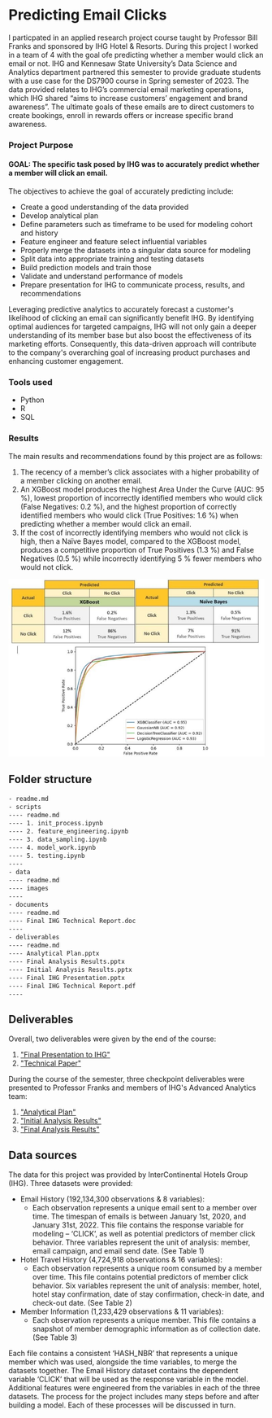 # Predicting Email Clicks

I particpated in an applied research project course taught by Professor Bill Franks and sponsored by IHG Hotel & Resorts. During this project I worked in a team of 4 with the goal ofe predicting whether a member would click an email or not. IHG and Kennesaw State University’s Data Science and Analytics department partnered this semester to provide graduate students with a use case for the DS7900 course in Spring semester of 2023. The data provided relates to IHG’s commercial email marketing operations, which IHG shared “aims to increase customers’ engagement and brand awareness”. The ultimate goals of these emails are to direct customers to create bookings, enroll in rewards offers or increase specific brand awareness.

### __Project Purpose__    
#### GOAL: The specific task posed by IHG was to accurately predict whether a member will click an email.  

The objectives to achieve the goal of accurately predicting include:

* Create a good understanding of the data provided
* Develop analytical plan
* Define parameters such as timeframe to be used for modeling cohort and history
* Feature engineer and feature select influential variables
* Properly merge the datasets into a singular data source for modeling
* Split data into appropriate training and testing datasets
* Build prediction models and train those
* Validate and understand performance of models
* Prepare presentation for IHG to communicate process, results, and recommendations

Leveraging predictive analytics to accurately forecast a customer's likelihood of clicking an email can significantly benefit IHG. By identifying optimal audiences for targeted campaigns, IHG will not only gain a deeper understanding of its member base but also boost the effectiveness of its marketing efforts. Consequently, this data-driven approach will contribute to the company's overarching goal of increasing product purchases and enhancing customer engagement.

### __Tools used__     
* Python  
* R  
* SQL

### __Results__    
The main results and recommendations found by this project are as follows:

1. The recency of a member’s click associates with a higher probability of a member clicking on another email.
2. An XGBoost model produces the highest Area Under the Curve (AUC: 95 %), lowest proportion of incorrectly identified members who would click (False Negatives: 0.2 %), and the highest proportion of correctly identified members who would click (True Positives: 1.6 %) when predicting whether a member would click an email.
3. If the cost of incorrectly identifying members who would not click is high, then a Naïve Bayes model, compared to the XGBoost model, produces a competitive proportion of True Positives (1.3 %) and False Negatives (0.5 %) while incorrectly identifying 5 % fewer members who would not click.

!["image"](https://github.com/njones738/Predicting-Email-Clicks/blob/main/data/images/executive_summary_images.jpg)

## Folder structure

```
- readme.md
- scripts
---- readme.md
---- 1. init_process.ipynb
---- 2. feature_engineering.ipynb
---- 3. data_sampling.ipynb
---- 4. model_work.ipynb
---- 5. testing.ipynb
---- 
- data
---- readme.md
---- images
---- 
- documents
---- readme.md
---- Final IHG Technical Report.doc
---- 
- deliverables
---- readme.md
---- Analytical Plan.pptx
---- Final Analysis Results.pptx
---- Initial Analysis Results.pptx
---- Final IHG Presentation.pptx
---- Final IHG Technical Report.pdf
---- 
```

## Deliverables

Overall, two deliverables were given by the end of the course:

1. ["Final Presentation to IHG"](https://github.com/njones738/Predicting-Email-Clicks/blob/main/deliverables/Lodging%20Leaders%20-%20Final%20IHG%20Presentation.pptx)
2. ["Technical Paper"](https://github.com/njones738/Predicting-Email-Clicks/blob/main/deliverables/Lodging%20Leaders%20-%20Final%20IHG%20Report.pdf)

During the course of the semester, three checkpoint deliverables were presented to Professor Franks and members of IHG's Advanced Analytics team:

1. ["Analytical Plan"](https://github.com/njones738/Predicting-Email-Clicks/blob/main/deliverables/Lodging%20Leaders%20-%20Analytical%20Plan%20for%20IHG.pptx)    
2. ["Initial Analysis Results"](https://github.com/njones738/Predicting-Email-Clicks/blob/main/deliverables/Lodging%20Leaders%20-%20Initial%20Analysis%20Results%20Presentation.pptx)     
3. ["Final Analysis Results"](https://github.com/njones738/Predicting-Email-Clicks/blob/main/deliverables/Lodging%20Leaders%20-%20Final%20Analysis%20Results%20Presentation.pptx)     

## Data sources

The data for this project was provided by InterContinental Hotels Group (IHG). Three datasets were provided:

* Email History (192,134,300 observations & 8 variables):
    * Each observation represents a unique email sent to a member over time. The timespan of emails is between January 1st, 2020, and January 31st, 2022. This file contains the response variable for modeling – ‘CLICK’, as well as potential predictors of member click behavior. Three variables represent the unit of analysis: member, email campaign, and email send date. (See Table 1)
* Hotel Travel History (4,724,918 observations & 16 variables):
    * Each observation represents a unique room consumed by a member over time. This file contains potential predictors of member click behavior. Six variables represent the unit of analysis: member, hotel, hotel stay confirmation, date of stay confirmation, check-in date, and check-out date. (See Table 2)
* Member Information (1,233,429 observations & 11 variables):
    * Each observation represents a unique member. This file contains a snapshot of member demographic information as of collection date. (See Table 3)

Each file contains a consistent ‘HASH_NBR’ that represents a unique member which was used, alongside the time variables, to merge the datasets together. The Email History dataset contains the dependent variable ‘CLICK’ that will be used as the response variable in the model. Additional features were engineered from the variables in each of the three datasets. The process for the project includes many steps before and after building a model. Each of these processes will be discussed in turn.  
